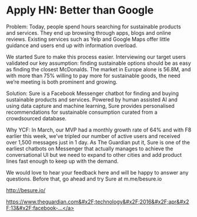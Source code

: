 # Apply HN: Better than Google

Problem: Today, people spend hours searching for sustainable products and services. They end up browsing through apps, blogs and online reviews. Existing services such as Yelp and Google Maps offer little guidance and users end up with information overload.<p>We started Sure to make this process easier. Interviewing our target users validated our key assumption: finding sustainable options should be as easy as finding the closest McDonalds. The market in Europe alone is 56.8M, and with more than 75% willing to pay more for sustainable goods, the need we’re meeting is both prominent and growing.<p>Solution: Sure is a Facebook Messenger chatbot for finding and buying sustainable products and services. Powered by human assisted AI and using data capture and machine learning, Sure provides personalised recommendations for sustainable consumption curated from a crowdsourced database.<p>Why YCF: In March, our MVP had a monthly growth rate of 64% and with F8 earlier this week, we’ve tripled our number of active users and received over 1,500 messages just in 1 day. As The Guardian put it, Sure is one of the earliest chatbots on Messenger that actually manages to achieve the conversational UI but we need to expand to other cities and add product lines fast enough to keep up with the demand.<p>We would love to hear your feedback here and will be happy to answer any questions. Before that, go ahead and try Sure at m.me&#x2F;besure.io<p><a href="http:&#x2F;&#x2F;besure.io&#x2F;" rel="nofollow">http:&#x2F;&#x2F;besure.io&#x2F;</a><p><a href="https:&#x2F;&#x2F;www.theguardian.com&#x2F;technology&#x2F;2016&#x2F;apr&#x2F;13&#x2F;facebook-army-chatbots-messenger-news-sports" rel="nofollow">https:&#x2F;&#x2F;www.theguardian.com&#x2F;technology&#x2F;2016&#x2F;apr&#x2F;13&#x2F;facebook-...</a>

